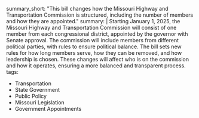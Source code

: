 summary_short: "This bill changes how the Missouri Highway and Transportation Commission is structured, including the number of members and how they are appointed."
summary: |
  Starting January 1, 2025, the Missouri Highway and Transportation Commission will consist of one member from each congressional district, appointed by the governor with Senate approval. The commission will include members from different political parties, with rules to ensure political balance. The bill sets new rules for how long members serve, how they can be removed, and how leadership is chosen. These changes will affect who is on the commission and how it operates, ensuring a more balanced and transparent process.
tags:
  - Transportation
  - State Government
  - Public Policy
  - Missouri Legislation
  - Government Appointments
